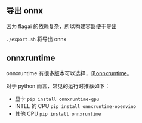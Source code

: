 ## 导出 onnx

因为 flagai 的依赖复杂，所以构建容器便于导出

`./export.sh` 将导出 onnx

## onnxruntime

onnxruntime 有很多版本可以选择，见[onnxruntime](https://onnxruntime.ai/)。

对于 python 而言，常见的运行时推荐如下：

* 显卡 `pip install onnxruntime-gpu`
* INTEL 的 CPU `pip install onnxruntime-openvino`
* 其他 CPU `pip install onnxruntime`
